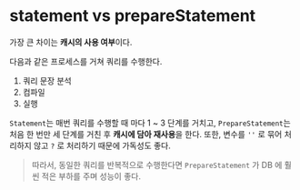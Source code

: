 # statement vs prepareStatement
가장 큰 차이는 **캐시의 사용 여부**이다.

다음과 같은 프로세스를 거쳐 쿼리를 수행한다.
1. 쿼리 문장 분석
2. 컴파일
3. 실행

`Statement`는 매번 쿼리를 수행할 때 마다 1 ~ 3 단계를 거치고,
`PrepareStatement`는 처음 한 번만 세 단계를 거친 후 **캐시에 담아 재사용**을 한다.
또한, 변수를 `''` 로 묶어 처리하지 않고 `?` 로 처리하기 때문에 가독성도 좋다.

> 따라서, 동일한 쿼리를 반복적으로 수행한다면 `PrepareStatement` 가 DB 에 훨씬 적은 부하를 주며 성능이 좋다.